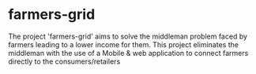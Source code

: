 # farmers-grid
The project 'farmers-grid' aims to solve the middleman problem faced by farmers leading to a lower income for them. This project eliminates the middleman with the use of a Mobile &amp; web application to connect farmers directly to the consumers/retailers 
